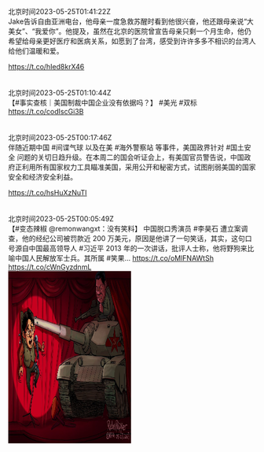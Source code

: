 北京时间2023-05-25T01:41:22Z<br>Jake告诉自由亚洲电台，他母亲一度急救苏醒时看到他很兴奋，他还跟母亲说“大美女”、“我爱你”。他提及，虽然在北京的医院曾宣告母亲只剩一个月生命，他仍希望给母亲更好医疗和医病关系，如愿到了台湾，感受到许许多多不相识的台湾人给他们温暖和爱。

https://t.co/hIed8krX46<br><br><br>北京时间2023-05-25T01:10:44Z<br>【#事实查核｜美国制裁中国企业没有依据吗？】
#美光 #双标 
https://t.co/codIscGi3B<br><br><br>北京时间2023-05-25T00:17:46Z<br>伴随近期中国 #间谍气球 以及在美 #海外警察站 等事件，美国政界针对 #国土安全 问题的关切日趋升级。在本周二的国会听证会上，有美国官员警告说，中国政府正利用所有国家权力工具瞄准美国，采用公开和秘密方式，试图削弱美国的国家安全和经济安全利益。

https://t.co/hsHuXzNuTI<br><br><br>北京时间2023-05-25T00:05:49Z<br>【#变态辣椒 @remonwangxt：没有笑料】
中国脱口秀演员 #李昊石 遭立案调查，他的经纪公司被罚款近 200 万美元，原因是他讲了一句笑话，其实，这句口号源自中国最高领导人 #习近平 2013 年的一次讲话，批评人士称，他将野狗来比喻中国人民解放军士兵。其所属 #笑果… https://t.co/oMlFNAWtSh https://t.co/cWnGyzdnmL<br><img src='/temp/image/2023/u-Month-5/1661403134160248832_0.jpg' width='250' height='350'><br><br>